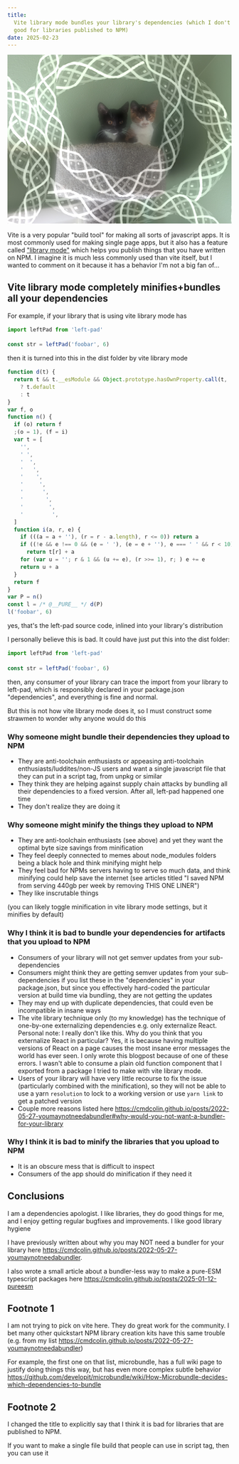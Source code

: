 ```yaml
---
title:
  Vite library mode bundles your library's dependencies (which I don't think is
  good for libraries published to NPM)
date: 2025-02-23
---
```


![my cats](/chiblets.jpg)

Vite is a very popular "build tool" for making all sorts of javascript apps. It
is most commonly used for making single page apps, but it also has a feature
called ["library mode"](https://vite.dev/guide/build#library-mode) which helps
you publish things that you have written on NPM. I imagine it is much less
commonly used than vite itself, but I wanted to comment on it because it has a
behavior I'm not a big fan of...

## Vite library mode completely minifies+bundles all your dependencies

For example, if your library that is using vite library mode has

```typescript
import leftPad from 'left-pad'

const str = leftPad('foobar', 6)
```

then it is turned into this in the dist folder by vite library mode

```typescript
function d(t) {
  return t && t.__esModule && Object.prototype.hasOwnProperty.call(t, 'default')
    ? t.default
    : t
}
var f, o
function n() {
  if (o) return f
  ;(o = 1), (f = i)
  var t = [
    '',
    ' ',
    '  ',
    '   ',
    '    ',
    '     ',
    '      ',
    '       ',
    '        ',
    '         ',
  ]
  function i(a, r, e) {
    if (((a = a + ''), (r = r - a.length), r <= 0)) return a
    if ((!e && e !== 0 && (e = ' '), (e = e + ''), e === ' ' && r < 10))
      return t[r] + a
    for (var u = ''; r & 1 && (u += e), (r >>= 1), r; ) e += e
    return u + a
  }
  return f
}
var P = n()
const l = /* @__PURE__ */ d(P)
l('foobar', 6)
```

yes, that's the left-pad source code, inlined into your library's distribution

I personally believe this is bad. It could have just put this into the dist
folder:

```typescript
import leftPad from 'left-pad'

const str = leftPad('foobar', 6)
```

then, any consumer of your library can trace the import from your library to
left-pad, which is responsibly declared in your package.json "dependencies", and
everything is fine and normal.

But this is not how vite library mode does it, so I must construct some strawmen
to wonder why anyone would do this

### Why someone might bundle their dependencies they upload to NPM

- They are anti-toolchain enthusiasts or appeasing anti-toolchain
  enthusiasts/luddites/non-JS users and want a single javascript file that they
  can put in a script tag, from unpkg or similar
- They think they are helping against supply chain attacks by bundling all their
  dependencies to a fixed version. After all, left-pad happened one time
- They don't realize they are doing it

### Why someone might minify the things they upload to NPM

- They are anti-toolchain enthusiasts (see above) and yet they want the optimal
  byte size savings from minification
- They feel deeply connected to memes about node_modules folders being a black
  hole and think minifying might help
- They feel bad for NPMs servers having to serve so much data, and think
  minifying could help save the internet (see articles titled "I saved NPM from
  serving 440gb per week by removing THIS ONE LINER")
- They like inscrutable things

(you can likely toggle minification in vite library mode settings, but it
minifies by default)

### Why I think it is bad to bundle your dependencies for artifacts that you upload to NPM

- Consumers of your library will not get semver updates from your
  sub-dependencies
- Consumers might think they are getting semver updates from your
  sub-dependencies if you list these in the "dependencies" in your package.json,
  but since you effectively hard-coded the particular version at build time via
  bundling, they are not getting the updates
- They may end up with duplicate dependencies, that could even be incompatible
  in insane ways
- The vite library technique only (to my knowledge) has the technique of
  one-by-one externalizing dependencies e.g. only externalize React. Personal
  note: I really don't like this. Why do you think that you externalize React in
  particular? Yes, it is because having multiple versions of React on a page
  causes the most insane error messages the world has ever seen. I only wrote
  this blogpost because of one of these errors. I wasn't able to consume a plain
  old function component that I exported from a package I tried to make with
  vite library mode.
- Users of your library will have very little recourse to fix the issue
  (particularly combined with the minification), so they will not be able to use
  a yarn `resolution` to lock to a working version or use `yarn link` to get a
  patched version
- Couple more reasons listed here
  https://cmdcolin.github.io/posts/2022-05-27-youmaynotneedabundler#why-would-you-not-want-a-bundler-for-your-library

### Why I think it is bad to minify the libraries that you upload to NPM

- It is an obscure mess that is difficult to inspect
- Consumers of the app should do minification if they need it

## Conclusions

I am a dependencies apologist. I like libraries, they do good things for me, and
I enjoy getting regular bugfixes and improvements. I like good library hygiene

I have previously written about why you may NOT need a bundler for your library
here https://cmdcolin.github.io/posts/2022-05-27-youmaynotneedabundler.

I also wrote a small article about a bundler-less way to make a pure-ESM
typescript packages here https://cmdcolin.github.io/posts/2025-01-12-pureesm

## Footnote 1

I am not trying to pick on vite here. They do great work for the community. I
bet many other quickstart NPM library creation kits have this same trouble (e.g.
from my list https://cmdcolin.github.io/posts/2022-05-27-youmaynotneedabundler)

For example, the first one on that list, microbundle, has a full wiki page to
justify doing things this way, but has even more complex subtle behavior
https://github.com/developit/microbundle/wiki/How-Microbundle-decides-which-dependencies-to-bundle

## Footnote 2

I changed the title to explicitly say that I think it is bad for libraries that
are published to NPM.

If you want to make a single file build that people can use in script tag, then
you can use it
